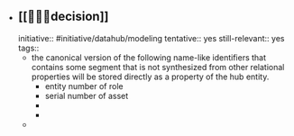 - ## [[👩🏻‍⚖️decision]]
  initiative:: #initiative/datahub/modeling
  tentative:: yes
  still-relevant:: yes
  tags::
	- the canonical version of the following name-like identifiers that contains some segment that is not synthesized from other relational properties will be stored directly as a property of the hub entity.
		- entity number of role
		- serial number of asset
		-
		-
	-